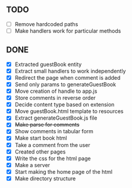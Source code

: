 ## TODO

- [ ] Remove hardcoded paths
- [ ] Make handlers work for particular methods

## DONE

- [x] Extracted guestBook entity
- [x] Extract small handlers to work independently
- [x] Redirect the page when comment is added 
- [x] Send only params to generateGuestBook
- [x] Move creation of handle to app.js
- [x] Store comments in reverse order
- [x] Decide content type based on extension
- [x] Move guestBook.html template to resources
- [x] Extract generateGuestBook.js file
- [x] ~~Make parse for comments~~
- [x] Show comments in tabular form
- [x] Make start book html
- [x] Take a comment from the user
- [x] Created other pages
- [x] Write the css for the html page
- [x] Make a server
- [x] Start making the home page of the html
- [x] Make directory structure
